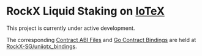 # RockX Liquid Staking on [IoTeX](https://stake.IOTX.io/)
This project is currently under active development.

The corresponding [Contract ABI Files](https://docs.soliditylang.org/en/v0.8.9/abi-spec.html) and [Go Contract Bindings](https://geth.ethereum.org/docs/developers/dapp-developer/native-bindings) are held at [RockX-SG/uniiotx_bindings](https://github.com/RockX-SG/uniiotx_bindings).